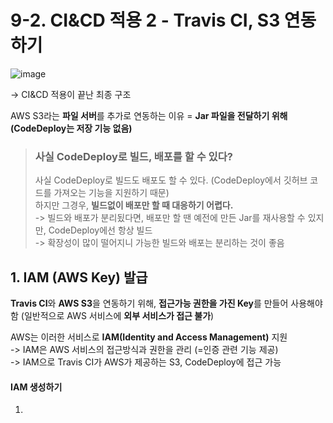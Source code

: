 # 9-2. CI&CD 적용 2 - Travis CI, S3 연동하기

![image](https://user-images.githubusercontent.com/48408417/111033906-ac6fe400-8456-11eb-9672-6e59fef14bf0.png)  

-> CI&CD 적용이 끝난 최종 구조

AWS S3라는 **파일 서버**를 추가로 연동하는 이유 = **Jar 파일을 전달하기 위해 (CodeDeploy는 저장 기능 없음)**  

> ### 사실 CodeDeploy로 빌드, 배포를 할 수 있다?
>
> 사실 CodeDeploy로 빌드도 배포도 할 수 있다. (CodeDeploy에서 깃허브 코드를 가져오는 기능을 지원하기 때문)    
> 하지만 그경우, **빌드없이 배포만 할 때 대응하기 어렵다.**  
> -> 빌드와 배포가 분리됬다면, 배포만 할 땐 예전에 만든 Jar를 재사용할 수 있지만, CodeDeploy에선 항상 빌드  
> -> 확장성이 많이 떨어지니 가능한 빌드와 배포는 분리하는 것이 좋음

## 1. IAM (AWS Key) 발급 
 
**Travis CI**와 **AWS S3**을 연동하기 위해, **접근가능 권한을 가진 Key**를 만들어 사용해야 함 (일반적으로 AWS 서비스에 **외부 서비스가 접근 불가**)

AWS는 이러한 서비스로 **IAM(Identity and Access Management)** 지원  
-> IAM은 AWS 서비스의 접근방식과 권한을 관리 (=인증 관련 기능 제공)  
-> IAM으로 Travis CI가 AWS가 제공하는 S3, CodeDeploy에 접근 가능

#### IAM 생성하기

1. 

